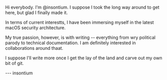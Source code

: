 

<!---
insontium/insontium is a ✨ special ✨ repository because its `README.md` (this file) appears on your GitHub profile.
You can click the Preview link to take a look at your changes.
--->
Hi everybody. I'm @insontium.   I suppose I took the long way around to get here, but glad I finally made it.

In terms of current interestts, I have been immersing myself in the latest macOS security architecture. 

My true passion, however, is with writing --  everything from wry political parody to technical documentation. I am definitely interested in collaborations around thaat.

I suppose I'll write more once I get the lay of the land and carve out my own bit of git.

--- insontium
